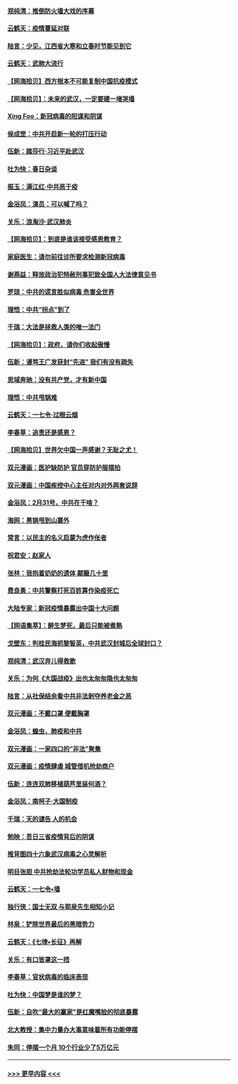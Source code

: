 #### [郑纯清：推倒防火墙大戏的序幕](../pages/nsc993/n11940838.md?t=03151402) 
#### [云鹤天：疫情蔓延对联](../pages/nsc993/n11940579.md?t=03151402) 
#### [陆言：少见，江西省大寒和立春时节能见到它](../pages/nsc993/n11939983.md?t=03151402) 
#### [云鹤天：武肺大流行](../pages/nsc993/n11939902.md?t=03151402) 
#### [【网海拾贝】西方根本不可能复制中国抗疫模式](../pages/nsc993/n11939725.md?t=03151402) 
#### [【网海拾贝】：未来的武汉，一定要建一堵哭墙](../pages/nsc993/n11938684.md?t=03151402) 
#### [Xing Foo：新冠病毒的阳谋和阴谋](../pages/nsc993/n11936086.md?t=03151402) 
#### [侯成罡：中共开启新一轮的打压行动](../pages/nsc993/n11935730.md?t=03151402) 
#### [伍新：踏莎行‧习近平赴武汉](../pages/nsc993/n11935157.md?t=03151402) 
#### [吐为快：春日杂谈](../pages/nsc993/n11934776.md?t=03151402) 
#### [振玉：满江红‧中共恶于疫](../pages/nsc993/n11934647.md?t=03151402) 
#### [金浴凤：演员：可以喊了吗？](../pages/nsc993/n11934602.md?t=03151402) 
#### [关乐：浪淘沙·武汉肺炎](../pages/nsc993/n11931792.md?t=03151402) 
#### [【网海拾贝】：到底是谁该接受感恩教育？](../pages/nsc993/n11931552.md?t=03151402) 
#### [家庭医生：请勿前往诊所要求检测新冠病毒](../pages/nsc993/n11929190.md?t=03151402) 
#### [谢燕益：释放政治犯特赦刑事犯致全国人大法律意见书](../pages/nsc993/n11928978.md?t=03151402) 
#### [罗琼：中共的谎言胜似病毒 危害全世界](../pages/nsc993/n11922636.md?t=03151402) 
#### [理悟：中共“拐点”到了](../pages/nsc993/n11928496.md?t=03151402) 
#### [千瑞：大法是拯救人类的唯一法门](../pages/nsc993/n11927637.md?t=03151402) 
#### [【网海拾贝】：政府，请你们收起傲慢](../pages/nsc993/n11926932.md?t=03151402) 
#### [伍新：谩骂王广发获封“先进” 我们有没有疏失](../pages/nsc993/n11926101.md?t=03151402) 
#### [思域奔驰：没有共产党，才有新中国](../pages/nsc993/n11926058.md?t=03151402) 
#### [理悟：中共甩锅难](../pages/nsc993/n11925355.md?t=03151402) 
#### [云鹤天：一七令·过眼云烟](../pages/nsc993/n11925284.md?t=03151402) 
#### [李春草：追责还是感恩？](../pages/nsc993/n11925274.md?t=03151402) 
#### [【网海拾贝】世界欠中国一声感谢？无耻之尤！](../pages/nsc993/n11925239.md?t=03151402) 
#### [双元漫画：医护缺防护 官员穿防护服摆拍](../pages/nsc993/n11923899.md?t=03151402) 
#### [双元漫画：中国疾控中心主任对内对外两套说辞](../pages/nsc993/n11921994.md?t=03151402) 
#### [金浴凤：2月31号，中共在干啥？](../pages/nsc993/n11922706.md?t=03151402) 
#### [海网：黑锅甩到山寨外](../pages/nsc993/n11922688.md?t=03151402) 
#### [常言：以民主的名义启蒙为虎作伥者](../pages/nsc993/n11922217.md?t=03151402) 
#### [祝君安：赵家人](../pages/nsc993/n11922209.md?t=03151402) 
#### [张林：我抱着奶奶的遗体 颠簸几十里](../pages/nsc993/n11920945.md?t=03151402) 
#### [费良勇：中共警察打死百姓算作染疫死亡](../pages/nsc993/n11919264.md?t=03151402) 
#### [大陆专家：新冠疫情暴露出中国十大问题](../pages/nsc993/n11919187.md?t=03151402) 
#### [【网语集萃】：醉生梦死，最后只能被煮熟](../pages/nsc993/n11918994.md?t=03151402) 
#### [戈壁东：判桂民海抓黎智英，中共武汉封城后全球封口？](../pages/nsc993/n11917982.md?t=03151402) 
#### [郑纯清：武汉弃儿得救歌](../pages/nsc993/n11917881.md?t=03151402) 
#### [关乐：为何《大国战疫》出也太匆匆隐也太匆匆](../pages/nsc993/n11917792.md?t=03151402) 
#### [陆言：从社保结余看中共非法剥夺养老金之恶](../pages/nsc993/n11917084.md?t=03151402) 
#### [双元漫画：不戴口罩 便戴胸罩](../pages/nsc993/n11916447.md?t=03151402) 
#### [金浴凤：蝗虫，肺疫和中共](../pages/nsc993/n11916904.md?t=03151402) 
#### [双元漫画：一家四口的“非法”聚集](../pages/nsc993/n11916378.md?t=03151402) 
#### [双元漫画：疫情肆虐 城管借机抢劫商户](../pages/nsc993/n11916310.md?t=03151402) 
#### [伍新：连连双肺移植葫芦里装何酒？](../pages/nsc993/n11913667.md?t=03151402) 
#### [金浴凤：南柯子·大国制疫](../pages/nsc993/n11913657.md?t=03151402) 
#### [千瑞：天的谴告  人的机会](../pages/nsc993/n11913309.md?t=03151402) 
#### [勉映：吾日三省疫情背后的阴谋](../pages/nsc993/n11913079.md?t=03151402) 
#### [推背图四十六象武汉病毒之心灵解析](../pages/nsc993/n11911761.md?t=03151402) 
#### [明目张胆 中共抢劫法轮功学员私人财物和现金](../pages/nsc993/n11910262.md?t=03151402) 
#### [云鹤天：一七令▪墙](../pages/nsc993/n11910627.md?t=03151402) 
#### [独行侠：国士无双 与郭泉先生相知小记](../pages/nsc993/n11910613.md?t=03151402) 
#### [林泉：铲除世界最后的黑暗势力](../pages/nsc993/n11909320.md?t=03151402) 
#### [云鹤天：《七律▪长征》再解](../pages/nsc993/n11909327.md?t=03151402) 
#### [关乐：有口皆罩这一捂](../pages/nsc993/n11908393.md?t=03151402) 
#### [李春草：官状病毒的临床表现](../pages/nsc993/n11908339.md?t=03151402) 
#### [吐为快：中国梦是谁的梦？](../pages/nsc993/n11906564.md?t=03151402) 
#### [伍新：自吹“最大的赢家”是红魔嘴脸的彻底暴露](../pages/nsc993/n11906407.md?t=03151402) 
#### [北大教授：集中力量办大事意味着所有功能停摆](../pages/nsc993/n11904800.md?t=03151402) 
#### [朱同：停摆一个月 10个行业少了5万亿元](../pages/nsc993/n11904498.md?t=03151402) 

----
#### [ >>> 更早内容 <<< ](../indexes/nsc993-earlier.md)
